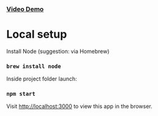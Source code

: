 ### [Video Demo](https://i.imgur.com/3ampvWX.gif)

# Local setup

Install Node (suggestion: via Homebrew)

### `brew install node`

Inside project folder launch:

### `npm start`

Visit [http://localhost:3000](http://localhost:3000) to view this app in the browser.

